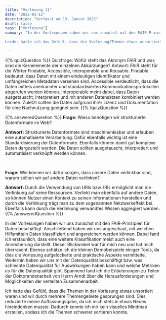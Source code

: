 ```yaml
---
title: "Vorlesung 11"
date: "2022-01-12"
description: "Verfasst am 13. Januar 2022"
draft: false
tags: ["Vorlesung"]
summary: "In der Vorlesungen haben wir uns zunächst mit den FAIR-Prinzipien für Daten beschäftigt. Anschließend haben wir uns angeschaut, mit welchen Hilfsmitteln Daten klassifiziert und angereichert werden können. Dabei fand ich erstaunlich, dass eine weitere Klassifikation meist auch eine Anreicherung darstellt. Dieser Blickwinkel war für mich neu und hat mich überrascht. Ebenso empfand ich die kleinen Demobeispiele einiger Tools als gut, da dies die Vorlesung aufgelockerte und praktische Aspekte vermittelte. Weiterhin haben wir uns mit der Datenqualität beschäftigt, was einerseits eine schlechte Qualität für Auswirkungen hat und welche Metriken es für die Datenqualität gibt. Spannend fand ich die Erläuterungen zu Teilen der Doktorandenarbeit von Herrn Arndt über die Herausforderungen und Möglichkeiten der verteilten Zusammenarbeit.

Leider hatte ich das Gefühl, dass die Vorlesung/Themen etwas unsortiert waren und wir durch mehrere Themengebiete gesprungen sind. Dies reduzierte meine Auffassungsgabe, da ich mich stets in etwas neues hineindenken musste. Dadurch konnte ich mir kein visuelles Mindmap erstellen, sodass ich die Themen schwer sortieren konnte."

---
```


{{% quizQuestion %}}
Quizfrage: Wofür steht das Akronym FAIR und was sind die Kernelemente der einzelnen Abkürzungen? Antwort: FAIR steht für die Wörter Findable, Accessible, Interoperable und Reusable. Findable bedeutet, dass Daten mit einem eindeutigen Identifikator und umfangreichen Metadaten versehen sind. Accessible verdeutlicht, dass die Daten mittels anerkannter und standardisierten Kommunikationsprotokollen abgerufen werden können. Interoperable meint dabei, dass Daten ausgetauscht, interpretiert und mit anderen Datensätzen kombiniert werden können. Zuletzt sollten die Daten aufgrund ihrer Lizenz und Dokumentation für eine Nachnutzung geeignet sein.
{{% /quizQuestion %}}

{{% answeredQuestion %}}
**Frage:** Wieso benötigen wir strukturierte Datenformate im Web?

**Antwort:** Strukturierte Datenformate sind maschinenlesbar und erlauben eine automatisierte Verarbeitung. Dafür ebenfalls wichtig ist eine Standardisierung der Datenformate. Ebenfalls können damit gut komplexe Daten dargestellt werden. Die Daten sollten ausgetauscht, interpretiert und automatisiert verknüpft werden können. 

 

**Frage:** Wie können wir dafür sorgen, dass unsere Daten verlinkbar sind, warum sollten wir auf andere Daten verlinken?

**Antwort:** Durch die Verwendung von URIs bzw. IRIs ermöglicht man die Verlinkung auf seine Ressourcen. Verlinkt man ebenfalls auf andere Daten, so können Nutzer einen Kontext zu seinen Informationen herstellen und durch die Verlinkung trägt man zu dem sogenannten Netzwerkeffekt bei. Ebenfalls kann durch die Verlinkung verwandtes Wissen aggregiert werden.
{{% /answeredQuestion %}}

In der Vorlesungen haben wir uns zunächst mit den FAIR-Prinzipien für Daten beschäftigt. Anschließend haben wir uns angeschaut, mit welchen Hilfsmitteln Daten klassifiziert und angereichert werden können. Dabei fand ich erstaunlich, dass eine weitere Klassifikation meist auch eine Anreicherung darstellt. Dieser Blickwinkel war für mich neu und hat mich überrascht. Ebenso schätze ich die kleinen Demobeispiele einiger Tools, da dies die Vorlesung aufgelockerte und praktische Aspekte vermittelte. Weiterhin haben wir uns mit der Datenqualität beschäftigt bzw. was schlechte Datenqualität für Auswirkungen haben kann und welche Metriken es für die Datenqualität gibt. Spannend fand ich die Erläuterungen zu Teilen der Doktorandenarbeit von Herrn Arndt über die Herausforderungen und Möglichkeiten der verteilten Zusammenarbeit.

Ich hatte das Gefühl, dass die Themen in der Vorlesung etwas unsortiert waren und wir durch mehrere Themengebiete gesprungen sind. Dies reduzierte meine Auffassungsgabe, da ich mich stets in etwas Neues hineindenken musste. Dadurch konnte ich mir kein visuelles Mindmap erstellen, sodass ich die Themen schwerer sortieren konnte.

